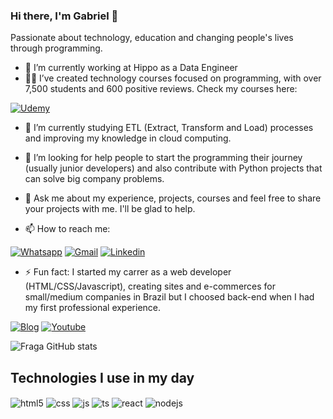 ### Hi there, I'm Gabriel 👋

Passionate about technology, education and changing people's lives through programming.

- 🔭 I’m currently working at Hippo as a Data Engineer
- 🧑‍🏫 I’ve created technology courses focused on programming, with over 7,500 students and 600 positive reviews. Check my courses here: 

[![Udemy](https://img.shields.io/badge/Udemy-EC5252?style=for-the-badge&logo=Udemy&logoColor=white&url=https://udemy.com/user/gabriel-henrique-casemiro/)](https://udemy.com/user/gabriel-henrique-casemiro/)

- 🌱 I’m currently studying ETL (Extract, Transform and Load) processes and improving my knowledge in cloud computing.
- 🤔 I’m looking for help people to start the programming their journey (usually junior developers) and also contribute with Python projects that can solve big company problems.

- 💬 Ask me about my experience, projects, courses and feel free to share your projects with me. I'll be glad to help.
- 📫 How to reach me: 

[![Whatsapp](https://img.shields.io/badge/WhatsApp-25D366?style=for-the-badge&logo=whatsapp&logoColor=white&url=https://wa.me/+5519988809505)](https://wa.me/+5519988809505)
[![Gmail](https://img.shields.io/badge/Gmail-D14836?style=for-the-badge&logo=gmail&logoColor=white&url=https://sujeitoprogramador.com/)](mailto:gabrielcasemiro68@gmail.com)
[![Linkedin](https://img.shields.io/badge/LinkedIn-0077B5?style=for-the-badge&logo=linkedin&logoColor=whitee&url=https://www.linkedin.com/in/gabriel-casemiro-74a89b128/)](https://www.linkedin.com/in/gabriel-casemiro-74a89b128/)
- ⚡ Fun fact: I started my carrer as a web developer (HTML/CSS/Javascript), creating sites and e-commerces for small/medium companies in Brazil but I choosed back-end when I had my first professional experience.

[![Blog](https://img.shields.io/website?label=gabrielcasemiro.com.br&style=for-the-badge&url=https://sujeitoprogramador.com/)](https://gabrielcasemiro.com.br)
[![Youtube](https://img.shields.io/badge/YouTube-FF0000?style=for-the-badge&logo=youtube&logoColor=white)](https://www.youtube.com/@CasemiroVlog)

![Fraga GitHub stats](https://github-readme-stats.vercel.app/api?username=GabrielCasemiro&show_icons=true&theme=dracula&count_private=true)

## Technologies I use in my day
<div style="display: inline_block">
  <img align="center" alt="html5" src="https://img.shields.io/badge/Python-3776AB?style=for-the-badge&logo=python&logoColor=white" />
  <img align="center" alt="css" src="https://img.shields.io/badge/Django-092E20?style=for-the-badge&logo=django&logoColor=white" />
  <img align="center" alt="js" src="https://img.shields.io/badge/Flask-000000?style=for-the-badge&logo=flask&logoColor=white" />
  <img align="center" alt="ts" src="https://img.shields.io/badge/MySQL-00000F?style=for-the-badge&logo=mysql&logoColor=white" />
  <img align="center" alt="react" src="https://img.shields.io/badge/Amazon_AWS-232F3E?style=for-the-badge&logo=amazon-aws&logoColor=white" />
  <img align="center" alt="nodejs" src="https://img.shields.io/badge/Google_Cloud-4285F4?style=for-the-badge&logo=google-cloud&logoColor=white" />
</div><br/>

